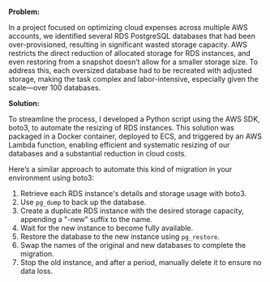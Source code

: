 **Problem:**

In a project focused on optimizing cloud expenses across multiple AWS accounts, we identified several RDS PostgreSQL databases that had been over-provisioned, resulting in significant wasted storage capacity. AWS restricts the direct reduction of allocated storage for RDS instances, and even restoring from a snapshot doesn’t allow for a smaller storage size. To address this, each oversized database had to be recreated with adjusted storage, making the task complex and labor-intensive, especially given the scale—over 100 databases.

**Solution:**

To streamline the process, I developed a Python script using the AWS SDK, boto3, to automate the resizing of RDS instances. This solution was packaged in a Docker container, deployed to ECS, and triggered by an AWS Lambda function, enabling efficient and systematic resizing of our databases and a substantial reduction in cloud costs.

Here’s a similar approach to automate this kind of migration in your environment using boto3:

1. Retrieve each RDS instance's details and storage usage with boto3.
2. Use `pg_dump` to back up the database.
3. Create a duplicate RDS instance with the desired storage capacity, appending a "-new" suffix to the name.
4. Wait for the new instance to become fully available.
5. Restore the database to the new instance using `pg_restore`.
6. Swap the names of the original and new databases to complete the migration.
7. Stop the old instance, and after a period, manually delete it to ensure no data loss.